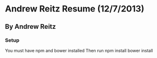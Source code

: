 # Andrew Reitz Resume (12/7/2013)
## By Andrew Reitz

### Setup
You must have npm and bower installed
Then run
    npm install
    bower install
